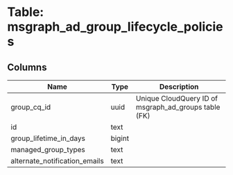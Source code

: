 
# Table: msgraph_ad_group_lifecycle_policies

## Columns
| Name        | Type           | Description  |
| ------------- | ------------- | -----  |
|group_cq_id|uuid|Unique CloudQuery ID of msgraph_ad_groups table (FK)|
|id|text||
|group_lifetime_in_days|bigint||
|managed_group_types|text||
|alternate_notification_emails|text||
